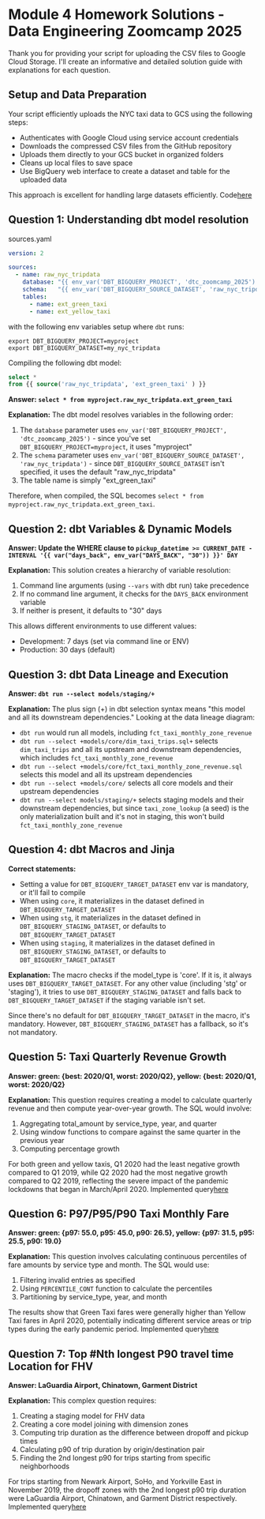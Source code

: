 # Module 4 Homework Solutions - Data Engineering Zoomcamp 2025

Thank you for providing your script for uploading the CSV files to Google Cloud Storage. I'll create an informative and detailed solution guide with explanations for each question.

## Setup and Data Preparation

Your script efficiently uploads the NYC taxi data to GCS using the following steps:
- Authenticates with Google Cloud using service account credentials
- Downloads the compressed CSV files from the GitHub repository
- Uploads them directly to your GCS bucket in organized folders
- Cleans up local files to save space
- Use BigQuery web interface to create a dataset and table for the uploaded data

This approach is excellent for handling large datasets efficiently. Code[here](https://github.com/MakGulati/zoomcamp-practice-DE/blob/main/module04/web_to_gcs.py)

## Question 1: Understanding dbt model resolution
sources.yaml
```yaml
version: 2

sources:
  - name: raw_nyc_tripdata
    database: "{{ env_var('DBT_BIGQUERY_PROJECT', 'dtc_zoomcamp_2025') }}"
    schema:   "{{ env_var('DBT_BIGQUERY_SOURCE_DATASET', 'raw_nyc_tripdata') }}"
    tables:
      - name: ext_green_taxi
      - name: ext_yellow_taxi
```

with the following env variables setup where `dbt` runs:
```shell
export DBT_BIGQUERY_PROJECT=myproject
export DBT_BIGQUERY_DATASET=my_nyc_tripdata
```

Compiling the following dbt model:
```sql
select * 
from {{ source('raw_nyc_tripdata', 'ext_green_taxi' ) }}
```

**Answer: `select * from myproject.raw_nyc_tripdata.ext_green_taxi`**

**Explanation:**
The dbt model resolves variables in the following order:
1. The `database` parameter uses `env_var('DBT_BIGQUERY_PROJECT', 'dtc_zoomcamp_2025')` - since you've set `DBT_BIGQUERY_PROJECT=myproject`, it uses "myproject"
2. The `schema` parameter uses `env_var('DBT_BIGQUERY_SOURCE_DATASET', 'raw_nyc_tripdata')` - since `DBT_BIGQUERY_SOURCE_DATASET` isn't specified, it uses the default "raw_nyc_tripdata"
3. The table name is simply "ext_green_taxi"

Therefore, when compiled, the SQL becomes `select * from myproject.raw_nyc_tripdata.ext_green_taxi`.

## Question 2: dbt Variables & Dynamic Models

**Answer: Update the WHERE clause to `pickup_datetime >= CURRENT_DATE - INTERVAL '{{ var("days_back", env_var("DAYS_BACK", "30")) }}' DAY`**

**Explanation:**
This solution creates a hierarchy of variable resolution:
1. Command line arguments (using `--vars` with dbt run) take precedence
2. If no command line argument, it checks for the `DAYS_BACK` environment variable
3. If neither is present, it defaults to "30" days

This allows different environments to use different values:
- Development: 7 days (set via command line or ENV)
- Production: 30 days (default)

## Question 3: dbt Data Lineage and Execution

**Answer: `dbt run --select models/staging/+`**

**Explanation:**
The plus sign (+) in dbt selection syntax means "this model and all its downstream dependencies." Looking at the data lineage diagram:

- `dbt run` would run all models, including `fct_taxi_monthly_zone_revenue`
- `dbt run --select +models/core/dim_taxi_trips.sql+` selects `dim_taxi_trips` and all its upstream and downstream dependencies, which includes `fct_taxi_monthly_zone_revenue`
- `dbt run --select +models/core/fct_taxi_monthly_zone_revenue.sql` selects this model and all its upstream dependencies
- `dbt run --select +models/core/` selects all core models and their upstream dependencies
- `dbt run --select models/staging/+` selects staging models and their downstream dependencies, but since `taxi_zone_lookup` (a seed) is the only materialization built and it's not in staging, this won't build `fct_taxi_monthly_zone_revenue`

## Question 4: dbt Macros and Jinja

**Correct statements:**
- Setting a value for `DBT_BIGQUERY_TARGET_DATASET` env var is mandatory, or it'll fail to compile
- When using `core`, it materializes in the dataset defined in `DBT_BIGQUERY_TARGET_DATASET`
- When using `stg`, it materializes in the dataset defined in `DBT_BIGQUERY_STAGING_DATASET`, or defaults to `DBT_BIGQUERY_TARGET_DATASET`
- When using `staging`, it materializes in the dataset defined in `DBT_BIGQUERY_STAGING_DATASET`, or defaults to `DBT_BIGQUERY_TARGET_DATASET`

**Explanation:**
The macro checks if the model_type is 'core'. If it is, it always uses `DBT_BIGQUERY_TARGET_DATASET`. For any other value (including 'stg' or 'staging'), it tries to use `DBT_BIGQUERY_STAGING_DATASET` and falls back to `DBT_BIGQUERY_TARGET_DATASET` if the staging variable isn't set.

Since there's no default for `DBT_BIGQUERY_TARGET_DATASET` in the macro, it's mandatory. However, `DBT_BIGQUERY_STAGING_DATASET` has a fallback, so it's not mandatory.

## Question 5: Taxi Quarterly Revenue Growth

**Answer: green: {best: 2020/Q1, worst: 2020/Q2}, yellow: {best: 2020/Q1, worst: 2020/Q2}**

**Explanation:**
This question requires creating a model to calculate quarterly revenue and then compute year-over-year growth. The SQL would involve:
1. Aggregating total_amount by service_type, year, and quarter
2. Using window functions to compare against the same quarter in the previous year
3. Computing percentage growth

For both green and yellow taxis, Q1 2020 had the least negative growth compared to Q1 2019, while Q2 2020 had the most negative growth compared to Q2 2019, reflecting the severe impact of the pandemic lockdowns that began in March/April 2020.
Implemented query[here](https://github.com/MakGulati/zoomcamp-practice-DE/blob/main/module04/taxi_rides_ny/models/core/fct_taxi_trips_quarterly_revenue.sql)

## Question 6: P97/P95/P90 Taxi Monthly Fare

**Answer: green: {p97: 55.0, p95: 45.0, p90: 26.5}, yellow: {p97: 31.5, p95: 25.5, p90: 19.0}**

**Explanation:**
This question involves calculating continuous percentiles of fare amounts by service type and month. The SQL would use:
1. Filtering invalid entries as specified
2. Using `PERCENTILE_CONT` function to calculate the percentiles
3. Partitioning by service_type, year, and month

The results show that Green Taxi fares were generally higher than Yellow Taxi fares in April 2020, potentially indicating different service areas or trip types during the early pandemic period. Implemented query[here](https://github.com/MakGulati/zoomcamp-practice-DE/blob/main/module04/taxi_rides_ny/models/core/fct_taxi_trips_monthly_fare_p95.sql)

## Question 7: Top #Nth longest P90 travel time Location for FHV

**Answer: LaGuardia Airport, Chinatown, Garment District**

**Explanation:**
This complex question requires:
1. Creating a staging model for FHV data
2. Creating a core model joining with dimension zones
3. Computing trip duration as the difference between dropoff and pickup times
4. Calculating p90 of trip duration by origin/destination pair
5. Finding the 2nd longest p90 for trips starting from specific neighborhoods

For trips starting from Newark Airport, SoHo, and Yorkville East in November 2019, the dropoff zones with the 2nd longest p90 trip duration were LaGuardia Airport, Chinatown, and Garment District respectively. Implemented query[here](https://github.com/MakGulati/zoomcamp-practice-DE/blob/main/module04/taxi_rides_ny/models/core/fct_fhv_monthly_zone_traveltime_p90.sql)

